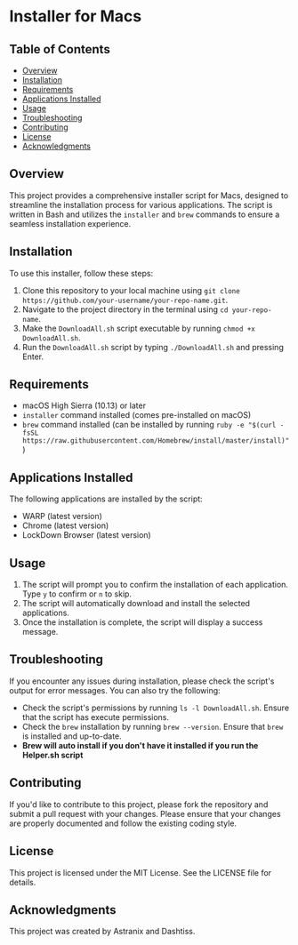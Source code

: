 # Installer for Macs

## Table of Contents

* [Overview](#overview)
* [Installation](#installation)
* [Requirements](#requirements)
* [Applications Installed](#applications-installed)
* [Usage](#usage)
* [Troubleshooting](#troubleshooting)
* [Contributing](#contributing)
* [License](#license)
* [Acknowledgments](#acknowledgments)

## Overview

This project provides a comprehensive installer script for Macs, designed to streamline the installation process for various applications. The script is written in Bash and utilizes the `installer` and `brew` commands to ensure a seamless installation experience.

## Installation

To use this installer, follow these steps:

1. Clone this repository to your local machine using `git clone https://github.com/your-username/your-repo-name.git`.
2. Navigate to the project directory in the terminal using `cd your-repo-name`.
3. Make the `DownloadAll.sh` script executable by running `chmod +x DownloadAll.sh`.
4. Run the `DownloadAll.sh` script by typing `./DownloadAll.sh` and pressing Enter.

## Requirements

* macOS High Sierra (10.13) or later
* `installer` command installed (comes pre-installed on macOS)
* `brew` command installed (can be installed by running `ruby -e "$(curl -fsSL https://raw.githubusercontent.com/Homebrew/install/master/install)"`)

## Applications Installed

The following applications are installed by the script:

* WARP (latest version)
* Chrome (latest version)
* LockDown Browser (latest version)

## Usage

1. The script will prompt you to confirm the installation of each application. Type `y` to confirm or `n` to skip.
2. The script will automatically download and install the selected applications.
3. Once the installation is complete, the script will display a success message.

## Troubleshooting

If you encounter any issues during installation, please check the script's output for error messages. You can also try the following:

* Check the script's permissions by running `ls -l DownloadAll.sh`. Ensure that the script has execute permissions.
* Check the `brew` installation by running `brew --version`. Ensure that `brew` is installed and up-to-date.
* **Brew will auto install if you don't have it installed if you run the Helper.sh script**

## Contributing

If you'd like to contribute to this project, please fork the repository and submit a pull request with your changes. Please ensure that your changes are properly documented and follow the existing coding style.

## License

This project is licensed under the MIT License. See the LICENSE file for details.

## Acknowledgments

This project was created by Astranix and Dashtiss.